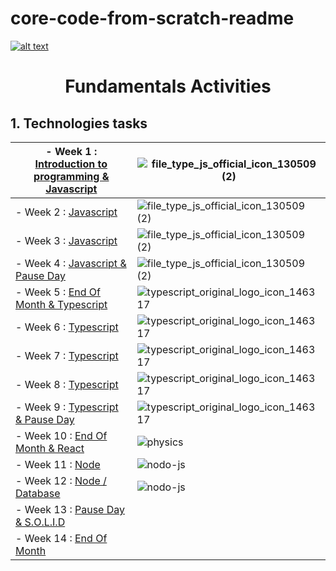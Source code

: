 
# core-code-from-scratch-readme
<a href="https://www.core-code.io/">

![alt text](https://uploads-ssl.webflow.com/5eb2f56932c3562feab232e3/5f73550d00249e7e96c9f3de_Logo.png 'corecodeio')

</a>

<h1 align="center">Fundamentals Activities</h1>

 ## 1. Technologies tasks


|- Week 1 : [Introduction to programming & Javascript](https://github.com/JoseMiguel22/core-code-from-scratch-readme/blob/main/TASKS/WEEK%201.md)| ![file_type_js_official_icon_130509 (2)](https://user-images.githubusercontent.com/108826299/182274886-d2213d13-1521-4df7-8ba6-5e428b8cbfe3.png) |
|--|--|
|- Week 2 : [Javascript](https://github.com/JoseMiguel22/core-code-from-scratch-readme/blob/main/TASKS/WEEK%202.md)|![file_type_js_official_icon_130509 (2)](https://user-images.githubusercontent.com/108826299/182274886-d2213d13-1521-4df7-8ba6-5e428b8cbfe3.png)|
|- Week 3 : [Javascript](https://github.com/JoseMiguel22/core-code-from-scratch-readme/blob/main/TASKS/WEEK%203.md)|![file_type_js_official_icon_130509 (2)](https://user-images.githubusercontent.com/108826299/182274886-d2213d13-1521-4df7-8ba6-5e428b8cbfe3.png)|
|- Week 4 : [Javascript & Pause Day](https://github.com/JoseMiguel22/core-code-from-scratch-readme/blob/main/TASKS/WEEK%204.md)|![file_type_js_official_icon_130509 (2)](https://user-images.githubusercontent.com/108826299/182274886-d2213d13-1521-4df7-8ba6-5e428b8cbfe3.png)|
|- Week 5 : [End Of Month & Typescript](https://github.com/JoseMiguel22/core-code-from-scratch-readme/blob/main/TASKS/WEEK%205.md) |![typescript_original_logo_icon_146317](https://user-images.githubusercontent.com/108826299/182275149-5ac9a4c2-279a-4754-89f7-2d86eee941a8.png)|
|- Week 6 : [Typescript](https://github.com/JoseMiguel22/core-code-from-scratch-readme/blob/main/TASKS/WEEK%206.md)|![typescript_original_logo_icon_146317](https://user-images.githubusercontent.com/108826299/182275149-5ac9a4c2-279a-4754-89f7-2d86eee941a8.png)|
|- Week 7 : [Typescript](https://github.com/JoseMiguel22/core-code-from-scratch-readme/blob/main/TASKS/WEEK%207.md)|![typescript_original_logo_icon_146317](https://user-images.githubusercontent.com/108826299/182275149-5ac9a4c2-279a-4754-89f7-2d86eee941a8.png)|
|- Week 8 : [Typescript](https://github.com/JoseMiguel22/core-code-from-scratch-readme/blob/main/TASKS/WEEK%208.md)|![typescript_original_logo_icon_146317](https://user-images.githubusercontent.com/108826299/182275149-5ac9a4c2-279a-4754-89f7-2d86eee941a8.png)|
|- Week 9 : [Typescript & Pause Day](https://github.com/JoseMiguel22/core-code-from-scratch-readme/blob/main/TASKS/WEEK%209.md)|![typescript_original_logo_icon_146317](https://user-images.githubusercontent.com/108826299/182275149-5ac9a4c2-279a-4754-89f7-2d86eee941a8.png)|
|- Week 10 : [End Of Month & React](https://github.com/JoseMiguel22/core-code-from-scratch-readme/blob/main/TASKS/WEEK%2010.md)|![physics](https://user-images.githubusercontent.com/108826299/182278215-97413057-a1c3-413d-8ab1-9e61a2286e39.png)|
|- Week 11 : [Node](src/technologies/2022/week11)|![nodo-js](https://user-images.githubusercontent.com/108826299/182277541-8cef8c11-e4d5-4ebc-b7b7-5fc16914ad60.png)|
|- Week 12 : [Node / Database](src/technologies/2022/week12)|![nodo-js](https://user-images.githubusercontent.com/108826299/182277541-8cef8c11-e4d5-4ebc-b7b7-5fc16914ad60.png)|
|- Week 13 : [Pause Day & S.O.L.I.D](src/technologies/2022/week13)||
|- Week 14 : [End Of Month](src/technologies/2022/week14)||

